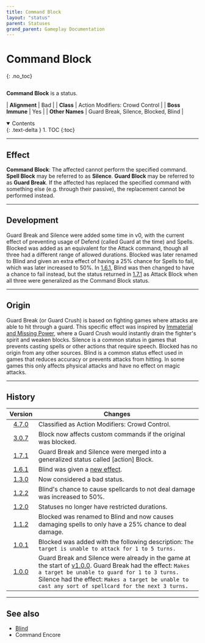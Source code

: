 ```yaml
---
title: Command Block
layout: "status"
parent: Statuses
grand_parent: Gameplay Documentation
---
```


# Command Block
{: .no_toc}

<div class="row">
<div class="column content" markdown="1">

**Command Block** is a status.

| **Alignment** | Bad |
| **Class** | Action Modifiers: Crowd Control |
| **Boss Immune** | Yes |
| **Other Names** | Guard Break, Silence, Blocked, Blind |

</div>
<div class="column toc" markdown="1">
<details open markdown="block">
<summary>
Contents
</summary>
{: .text-delta }
1. TOC
{:toc}
</details>
</div>
</div> 

---

## Effect

**Command Block**: The affected cannot perform the specified command. **Spell Block** may be referred to as **Silence**. **Guard Block** may be referred to as **Guard Break**. If the affected has replaced the specified command with something else (e.g. through their passive), the replacement cannot be performed instead.

---

## Development

Guard Break and Silence were added some time in v0, with the current effect of preventing usage of Defend (called Guard at the time) and Spells. Blocked was added as an equivalent for the Attack command, though all three had a different range of allowed durations. Blocked was later renamed to Blind and given an extra effect of having a 25% chance for Spells to fail, which was later increased to 50%. In [1.6.1](/game/changelog/v1.html#v1.6.1), Blind was then changed to have a chance to fail instead, but the status returned in [1.7.1](/game/changelog/v1.html#v1.7.1) as Attack Block when all three were generalized as the Command Block status.

---

## Origin

Guard Break (or Guard Crush) is based on fighting games where attacks are able to hit through a guard. This specific effect was inspired by [Immaterial and Missing Power](https://en.touhouwiki.net/wiki/Immaterial_and_Missing_Power), where a Guard Crush would instantly drain the fighter's spirit and weaken blocks. Silence is a common status in games that prevents casting spells or other actions that require speech. Blocked has no origin from any other sources. Blind is a common status effect used in games that reduces accuracy or prevents attacks from hitting. In some games this only affects physical attacks and have no effect on magic attacks.

---

## History

| Version | Changes |
| :---: | --- |
| [4.7.0](/game/changelog/v4.html#v4.7.0) | Classified as Action Modifiers: Crowd Control. |
| [3.0.7](/game/changelog/v3.html#v3.0.7) | Block now affects custom commands if the original was blocked. |
| [1.7.1](/game/changelog/v1.html#v1.7.1) | Guard Break and Silence were merged into a generalized status called [action] Block. |
| [1.6.1](/game/changelog/v1.html#v1.6.1) | Blind was given a [new effect](/game/status/blind). |
| [1.3.0](/game/changelog/v1.html#v1.3.0) | Now considered a bad status. |
| [1.2.2](/game/changelog/v1.html#v1.2.2) | Blind's chance to cause spellcards to not deal damage was increased to 50%. |
| [1.2.0](/game/changelog/v1.html#v1.2.0) | Statuses no longer have restricted durations. |
| [1.1.2](/game/changelog/v1.html#v1.1.2) | Blocked was renamed to Blind and now causes damaging spells to only have a 25% chance to deal damage. |
| [1.0.1](/game/changelog/v1.html#v1.0.1) | Blocked was added with the following description: `The target is unable to attack for 1 to 5 turns.` |
| [1.0.0](/game/changelog/v1.html#v1.0.0) | Guard Break and Silence were already in the game at the start of [v1.0.0](/game/changelog/v1.html#v1.0.0). Guard Break had the effect: `Makes a target be unable to guard for 1 to 3 turns.` Silence had the effect: `Makes a target be unable to cast any sort of spellcard for the next 3 turns.` |

---

## See also

- [Blind](/game/status/blind)
- Command Encore